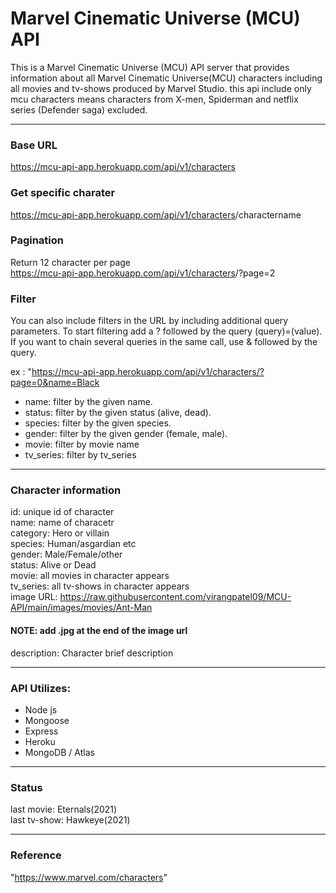 # Marvel Cinematic Universe (MCU) API

This is a Marvel Cinematic Universe (MCU) API server that provides information about all Marvel Cinematic Universe(MCU) characters including all movies and tv-shows produced by Marvel Studio.
this api include only mcu characters means characters from X-men, Spiderman and netflix series (Defender saga) excluded.
***
### Base URL

<a href="https://mcu-api-app.herokuapp.com/api/v1/characters">https://mcu-api-app.herokuapp.com/api/v1/characters</a>



### Get specific charater

<a href="https://mcu-api-app.herokuapp.com/api/v1/characters">https://mcu-api-app.herokuapp.com/api/v1/characters</a>/charactername
### Pagination

Return 12 character per page<br>
<a href="https://mcu-api-app.herokuapp.com/api/v1/characters">https://mcu-api-app.herokuapp.com/api/v1/characters</a>/?page=2

### Filter
You can also include filters in the URL by including additional query parameters. To start filtering add a ? followed by the query (query)=(value). If you want to chain several queries in the same call, use & followed by the query.<br>

ex : "https://mcu-api-app.herokuapp.com/api/v1/characters/?page=0&name=Black

<ul>
<li>name: filter by the given name.</li>
<li>status: filter by the given status (alive, dead).</li>
<li>species: filter by the given species.</li>
<li>gender: filter by the given gender (female, male).</li>
<li>movie: filter by movie name</li>
<li>tv_series: filter by tv_series</li>
</ul>



***
### Character information

id: unique id of character<br>
name: name of characetr<br>
category: Hero or villain<br>
species: Human/asgardian etc<br>
gender: Male/Female/other <br>
status: Alive or Dead<br>
movie: all movies in character appears <br>
tv_series: all tv-shows in character appears <br>
image URL: https://raw.githubusercontent.com/virangpatel09/MCU-API/main/images/movies/Ant-Man<br>
#### NOTE: add .jpg at the end of the image url
description: Character brief description<br>
***
### API Utilizes:

<ul>
<li>Node js</li>
<li>Mongoose</li>
<li>Express</li>
<li>Heroku</li>
<li>MongoDB / Atlas</li>
</ul>

<hr>

### Status
last movie: Eternals(2021)<br>
last tv-show: Hawkeye(2021)<br>

***

### Reference

"https://www.marvel.com/characters"



